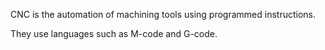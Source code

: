 CNC is the automation of machining tools using programmed instructions.

They use languages such as M-code and G-code.